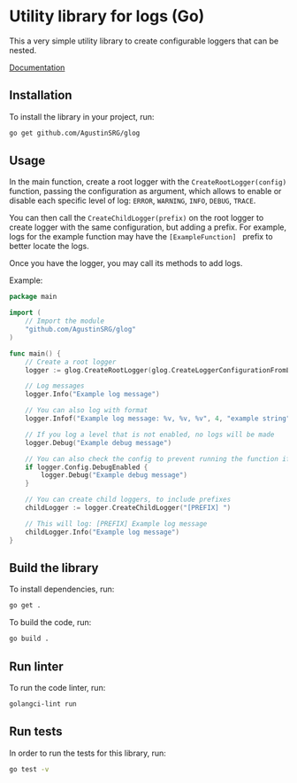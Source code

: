 # Utility library for logs (Go)

This a very simple utility library to create configurable loggers that can be nested.

[Documentation](https://pkg.go.dev/github.com/AgustinSRG/glog)

## Installation

To install the library in your project, run:

```sh
go get github.com/AgustinSRG/glog
```

## Usage

In the main function, create a root logger with the `CreateRootLogger(config)` function, passing the configuration as argument, which allows to enable or disable each specific level of log: `ERROR`, `WARNING`, `INFO`, `DEBUG`, `TRACE`.

You can then call the `CreateChildLogger(prefix)` on the root logger to create logger with the same configuration, but adding a prefix. For example, logs for the example function may have the `[ExampleFunction] ` prefix to better locate the logs.

Once you have the logger, you may call its methods to add logs.

Example:

```go
package main

import (
    // Import the module
    "github.com/AgustinSRG/glog"
)

func main() {
    // Create a root logger
	logger := glog.CreateRootLogger(glog.CreateLoggerConfigurationFromLevel(glog.INFO), glog.StandardLogFunction)

	// Log messages
	logger.Info("Example log message")

	// You can also log with format
	logger.Infof("Example log message: %v, %v, %v", 4, "example string", true)

	// If you log a level that is not enabled, no logs will be made
	logger.Debug("Example debug message")

	// You can also check the config to prevent running the function if disabled
	if logger.Config.DebugEnabled {
		logger.Debug("Example debug message")
	}

	// You can create child loggers, to include prefixes
	childLogger := logger.CreateChildLogger("[PREFIX] ")

	// This will log: [PREFIX] Example log message
	childLogger.Info("Example log message")
}
```

## Build the library

To install dependencies, run:

```sh
go get .
```

To build the code, run:

```sh
go build .
```

## Run linter

To run the code linter, run:

```sh
golangci-lint run
```

## Run tests

In order to run the tests for this library, run:

```sh
go test -v
```
